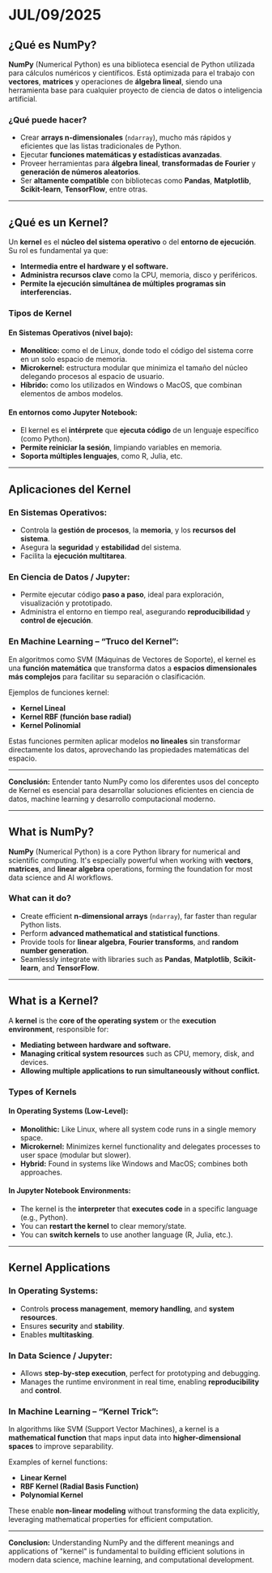 # JUL/09/2025

## ¿Qué es NumPy?
**NumPy** (Numerical Python) es una biblioteca esencial de Python utilizada para cálculos numéricos y científicos. Está optimizada para el trabajo con **vectores**, **matrices** y operaciones de **álgebra lineal**, siendo una herramienta base para cualquier proyecto de ciencia de datos o inteligencia artificial.

### ¿Qué puede hacer?
- Crear **arrays n-dimensionales** (`ndarray`), mucho más rápidos y eficientes que las listas tradicionales de Python.
- Ejecutar **funciones matemáticas y estadísticas avanzadas**.
- Proveer herramientas para **álgebra lineal**, **transformadas de Fourier** y **generación de números aleatorios**.
- Ser **altamente compatible** con bibliotecas como **Pandas**, **Matplotlib**, **Scikit-learn**, **TensorFlow**, entre otras.

---

## ¿Qué es un Kernel?

Un **kernel** es el **núcleo del sistema operativo** o del **entorno de ejecución**. Su rol es fundamental ya que:

- **Intermedia entre el hardware y el software.**
- **Administra recursos clave** como la CPU, memoria, disco y periféricos.
- **Permite la ejecución simultánea de múltiples programas sin interferencias.**

### Tipos de Kernel

#### En Sistemas Operativos (nivel bajo):
- **Monolítico:** como el de Linux, donde todo el código del sistema corre en un solo espacio de memoria.
- **Microkernel:** estructura modular que minimiza el tamaño del núcleo delegando procesos al espacio de usuario.
- **Híbrido:** como los utilizados en Windows o MacOS, que combinan elementos de ambos modelos.

#### En entornos como Jupyter Notebook:
- El kernel es el **intérprete** que **ejecuta código** de un lenguaje específico (como Python).
- **Permite reiniciar la sesión**, limpiando variables en memoria.
- **Soporta múltiples lenguajes**, como R, Julia, etc.

---

## Aplicaciones del Kernel

### En Sistemas Operativos:
- Controla la **gestión de procesos**, la **memoria**, y los **recursos del sistema**.
- Asegura la **seguridad** y **estabilidad** del sistema.
- Facilita la **ejecución multitarea**.

### En Ciencia de Datos / Jupyter:
- Permite ejecutar código **paso a paso**, ideal para exploración, visualización y prototipado.
- Administra el entorno en tiempo real, asegurando **reproducibilidad** y **control de ejecución**.

### En Machine Learning – “Truco del Kernel”:
En algoritmos como SVM (Máquinas de Vectores de Soporte), el kernel es una **función matemática** que transforma datos a **espacios dimensionales más complejos** para facilitar su separación o clasificación.

Ejemplos de funciones kernel:
- **Kernel Lineal**
- **Kernel RBF (función base radial)**
- **Kernel Polinomial**

Estas funciones permiten aplicar modelos **no lineales** sin transformar directamente los datos, aprovechando las propiedades matemáticas del espacio.

---

**Conclusión:** Entender tanto NumPy como los diferentes usos del concepto de Kernel es esencial para desarrollar soluciones eficientes en ciencia de datos, machine learning y desarrollo computacional moderno.

---
## What is NumPy?
**NumPy** (Numerical Python) is a core Python library for numerical and scientific computing. It's especially powerful when working with **vectors**, **matrices**, and **linear algebra** operations, forming the foundation for most data science and AI workflows.

### What can it do?
- Create efficient **n-dimensional arrays** (`ndarray`), far faster than regular Python lists.
- Perform **advanced mathematical and statistical functions**.
- Provide tools for **linear algebra**, **Fourier transforms**, and **random number generation**.
- Seamlessly integrate with libraries such as **Pandas**, **Matplotlib**, **Scikit-learn**, and **TensorFlow**.

---

## What is a Kernel?

A **kernel** is the **core of the operating system** or the **execution environment**, responsible for:

- **Mediating between hardware and software.**
- **Managing critical system resources** such as CPU, memory, disk, and devices.
- **Allowing multiple applications to run simultaneously without conflict.**

### Types of Kernels

#### In Operating Systems (Low-Level):
- **Monolithic:** Like Linux, where all system code runs in a single memory space.
- **Microkernel:** Minimizes kernel functionality and delegates processes to user space (modular but slower).
- **Hybrid:** Found in systems like Windows and MacOS; combines both approaches.

#### In Jupyter Notebook Environments:
- The kernel is the **interpreter** that **executes code** in a specific language (e.g., Python).
- You can **restart the kernel** to clear memory/state.
- You can **switch kernels** to use another language (R, Julia, etc.).

---

## Kernel Applications

### In Operating Systems:
- Controls **process management**, **memory handling**, and **system resources**.
- Ensures **security** and **stability**.
- Enables **multitasking**.

### In Data Science / Jupyter:
- Allows **step-by-step execution**, perfect for prototyping and debugging.
- Manages the runtime environment in real time, enabling **reproducibility** and **control**.

### In Machine Learning – “Kernel Trick”:
In algorithms like SVM (Support Vector Machines), a kernel is a **mathematical function** that maps input data into **higher-dimensional spaces** to improve separability.

Examples of kernel functions:
- **Linear Kernel**
- **RBF Kernel (Radial Basis Function)**
- **Polynomial Kernel**

These enable **non-linear modeling** without transforming the data explicitly, leveraging mathematical properties for efficient computation.

---

**Conclusion:** Understanding NumPy and the different meanings and applications of "kernel" is fundamental to building efficient solutions in modern data science, machine learning, and computational development.
